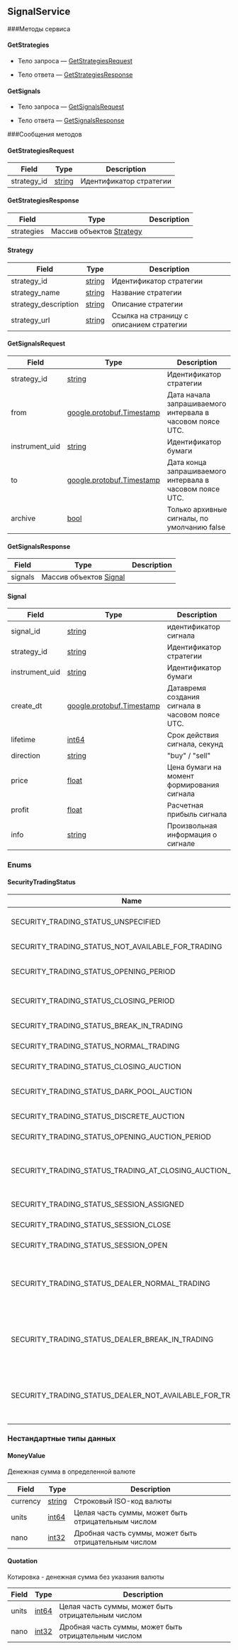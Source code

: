 





## SignalService


###Методы сервиса


#### GetStrategies


- Тело запроса — [GetStrategiesRequest](#getstrategiesrequest)

- Тело ответа — [GetStrategiesResponse](#getstrategiesresponse)


#### GetSignals


- Тело запроса — [GetSignalsRequest](#getsignalsrequest)

- Тело ответа — [GetSignalsResponse](#getsignalsresponse)

 <!-- range .Methods -->
 <!-- range .Services -->

###Сообщения методов



#### GetStrategiesRequest



| Field | Type | Description |
| ----- | ---- | ----------- |
| strategy_id |  [string](#string) | Идентификатор стратегии |
 <!-- end Fields -->
 <!-- end HasFields -->


#### GetStrategiesResponse



| Field | Type | Description |
| ----- | ---- | ----------- |
| strategies | Массив объектов [Strategy](#strategy) |  |
 <!-- end Fields -->
 <!-- end HasFields -->


#### Strategy



| Field | Type | Description |
| ----- | ---- | ----------- |
| strategy_id |  [string](#string) | Идентификатор стратегии |
| strategy_name |  [string](#string) | Название стратегии |
| strategy_description |  [string](#string) | Описание стратегии |
| strategy_url |  [string](#string) | Ссылка на страницу с описанием стратегии |
 <!-- end Fields -->
 <!-- end HasFields -->


#### GetSignalsRequest



| Field | Type | Description |
| ----- | ---- | ----------- |
| strategy_id |  [string](#string) | Идентификатор стратегии |
| from |  [google.protobuf.Timestamp](#googleprotobuftimestamp) | Дата начала запрашиваемого интервала в часовом поясе UTC. |
| instrument_uid |  [string](#string) | Идентификатор  бумаги |
| to |  [google.protobuf.Timestamp](#googleprotobuftimestamp) | Дата конца запрашиваемого интервала  в часовом поясе UTC. |
| archive |  [bool](#bool) | Только архивные сигналы, по умолчанию false |
 <!-- end Fields -->
 <!-- end HasFields -->


#### GetSignalsResponse



| Field | Type | Description |
| ----- | ---- | ----------- |
| signals | Массив объектов [Signal](#signal) |  |
 <!-- end Fields -->
 <!-- end HasFields -->


#### Signal



| Field | Type | Description |
| ----- | ---- | ----------- |
| signal_id |  [string](#string) | идентификатор сигнала |
| strategy_id |  [string](#string) | Идентификатор стратегии |
| instrument_uid |  [string](#string) | Идентификатор  бумаги |
| create_dt |  [google.protobuf.Timestamp](#googleprotobuftimestamp) | Датавремя создания сигнала  в часовом поясе UTC. |
| lifetime |  [int64](#int64) | Срок действия сигнала, секунд |
| direction |  [string](#string) | "buy" / "sell" |
| price |  [float](#float) | Цена бумаги на момент формирования сигнала |
| profit |  [float](#float) | Расчетная прибыль сигнала |
| info |  [string](#string) | Произвольная информация о сигнале |
 <!-- end Fields -->
 <!-- end HasFields -->
 <!-- end messages -->

### Enums
 <!-- range .Enums -->
 <!-- range HasServices -->
 <!-- range .Files -->

#### SecurityTradingStatus

| Name | Number | Description |
| ---- | ------ | ----------- |
| SECURITY_TRADING_STATUS_UNSPECIFIED | 0 | Торговый статус не определён |
| SECURITY_TRADING_STATUS_NOT_AVAILABLE_FOR_TRADING | 1 | Недоступен для торгов |
| SECURITY_TRADING_STATUS_OPENING_PERIOD | 2 | Период открытия торгов |
| SECURITY_TRADING_STATUS_CLOSING_PERIOD | 3 | Период закрытия торгов |
| SECURITY_TRADING_STATUS_BREAK_IN_TRADING | 4 | Перерыв в торговле |
| SECURITY_TRADING_STATUS_NORMAL_TRADING | 5 | Нормальная торговля |
| SECURITY_TRADING_STATUS_CLOSING_AUCTION | 6 | Аукцион закрытия |
| SECURITY_TRADING_STATUS_DARK_POOL_AUCTION | 7 | Аукцион крупных пакетов |
| SECURITY_TRADING_STATUS_DISCRETE_AUCTION | 8 | Дискретный аукцион |
| SECURITY_TRADING_STATUS_OPENING_AUCTION_PERIOD | 9 | Аукцион открытия |
| SECURITY_TRADING_STATUS_TRADING_AT_CLOSING_AUCTION_PRICE | 10 | Период торгов по цене аукциона закрытия |
| SECURITY_TRADING_STATUS_SESSION_ASSIGNED | 11 | Сессия назначена |
| SECURITY_TRADING_STATUS_SESSION_CLOSE | 12 | Сессия закрыта |
| SECURITY_TRADING_STATUS_SESSION_OPEN | 13 | Сессия открыта |
| SECURITY_TRADING_STATUS_DEALER_NORMAL_TRADING | 14 |Доступна торговля в режиме внутренней ликвидности брокера |
| SECURITY_TRADING_STATUS_DEALER_BREAK_IN_TRADING | 15 |Перерыв торговли в режиме внутренней ликвидности брокера |
| SECURITY_TRADING_STATUS_DEALER_NOT_AVAILABLE_FOR_TRADING | 16 |Недоступна торговля в режиме внутренней ликвидности брокера |

### Нестандартные типы данных

#### MoneyValue
Денежная сумма в определенной валюте

| Field | Type | Description |
| ----- | ---- | ----------- |
| currency |  [string](#string) | Строковый ISO-код валюты |
| units |  [int64](#int64) | Целая часть суммы, может быть отрицательным числом |
| nano |  [int32](#int32) | Дробная часть суммы, может быть отрицательным числом |


#### Quotation
Котировка - денежная сумма без указания валюты

| Field | Type | Description |
| ----- | ---- | ----------- |
| units |  [int64](#int64) | Целая часть суммы, может быть отрицательным числом |
| nano |  [int32](#int32) | Дробная часть суммы, может быть отрицательным числом |

